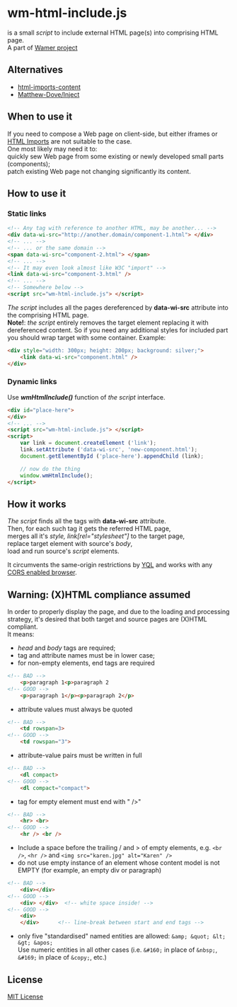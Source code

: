 # wm-html-include.js

is a small *script* to include external HTML page(s) into comprising HTML page.  
A part of  [Wamer project](http://www.wamer.net/)


## Alternatives
* [html-imports-content](https://github.com/adjohnson916/html-imports-content)
* [Matthew-Dove/Inject](https://github.com/Matthew-Dove/Inject)


## When to use it

If you need to compose a Web page on client-side, but either iframes or [HTML Imports]( http://www.w3.org/TR/2013/WD-html-imports-20130514) are not suitable to the case.  
One most likely may need it to:  
quickly sew Web page from some existing or newly developed small parts (components);  
patch existing Web page not changing significantly its content.


## How to use it

### Static links

```html
<!-- Any tag with reference to another HTML, may be another... -->
<div data-wi-src="http://another.domain/component-1.html"> </div>
<!-- ... -->
<!-- ... or the same domain -->
<span data-wi-src="component-2.html"> </span>
<!-- ... -->
<!-- It may even look almost like W3C "import" -->
<link data-wi-src="component-3.html" />
<!-- ... -->
<!-- Somewhere below -->
<script src="wm-html-include.js"> </script>
```

*The script* includes all the pages dereferenced by **data-wi-src** attribute into the comprising HTML page.  
**Note!**: *the script* entirely removes the target element replacing it with dereferenced content.
So if you need any additional styles for included part you should wrap target with some container.
Example:

```html
<div style="width: 300px; height: 200px; background: silver;">
    <link data-wi-src="component.html" />
</div>
```

### Dynamic links

Use ***wmHtmlInclude()*** function of *the script* interface.

```html
<div id="place-here">
</div>
<!-- ... -->
<script src="wm-html-include.js"> </script>
<script>
    var link = document.createElement ('link');
    link.setAttribute ('data-wi-src', 'new-component.html');
    document.getElementById ('place-here').appendChild (link);

    // now do the thing
    window.wmHtmlInclude();
</script>
```


## How it works

*The script* finds all the tags with **data-wi-src** attribute.  
Then, for each such tag it gets the referred HTML page,  
merges all it's *style, link[rel="stylesheet"]* to the target page,  
replace target element with source's *body*,  
load and run  source's *script* elements.  
  
It circumvents the same-origin restrictions by [YQL](https://developer.yahoo.com/yql/)
and works with any [CORS enabled browser](http://caniuse.com/#feat=cors).


## Warning: (X)HTML compliance assumed

In order to properly display the page, and due to the loading and processing strategy, it's desired that both target and source pages are (X)HTML compliant.  
It means:
* *head* and *body* tags are required;
* tag and attribute names must be in lower case;
* for non-empty elements, end tags are required
```html
<!-- BAD -->
    <p>paragraph 1<p>paragraph 2
<!-- GOOD -->
    <p>paragraph 1</p><p>paragraph 2</p>
```
* attribute values must always be quoted
```html
<!-- BAD -->
    <td rowspan=3>
<!-- GOOD -->
    <td rowspan="3">
```
* attribute-value pairs must be written in full
```html
<!-- BAD -->
    <dl compact>
<!-- GOOD -->
    <dl compact="compact">
```
* tag for empty element must end with " />"
```html
<!-- BAD -->
    <hr> <br>
<!-- GOOD -->
    <hr /> <br />
```
* Include a space before the trailing / and > of empty elements, e.g. `<br />`, `<hr />` and `<img src="karen.jpg" alt="Karen" />`
* do not use empty instance of an element whose content model is not EMPTY (for example, an empty div or paragraph)
```html
<!-- BAD -->
    <div></div>
<!-- GOOD -->
    <div> </div>  <!-- white space inside! -->
<!-- GOOD -->
    <div>
    </div>      <!-- line-break between start and end tags -->
```
* only five "standardised" named entities are allowed: `&amp; &quot; &lt; &gt; &apos;`  
  Use numeric entities in all other cases (i.e. `&#160;` in place of `&nbsp;`, `&#169;` in place of `&copy;`, etc.)


## License
[MIT License](http://opensource.org/licenses/MIT)
